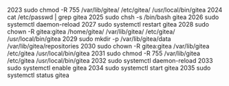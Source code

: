  2023  sudo chmod -R 755 /var/lib/gitea/ /etc/gitea/ /usr/local/bin/gitea
 2024  cat /etc/passwd | grep gitea
 2025  sudo chsh -s /bin/bash gitea
 2026  sudo systemctl daemon-reload
 2027  sudo systemctl restart gitea
 2028  sudo chown -R gitea:gitea /home/gitea/ /var/lib/gitea/ /etc/gitea/ /usr/local/bin/gitea
 2029  sudo mkdir -p /var/lib/gitea/data /var/lib/gitea/repositories
 2030  sudo chown -R gitea:gitea /var/lib/gitea /etc/gitea /usr/local/bin/gitea
 2031  sudo chmod -R 755 /var/lib/gitea /etc/gitea /usr/local/bin/gitea
 2032  sudo systemctl daemon-reload
 2033  sudo systemctl enable gitea
 2034  sudo systemctl start gitea
 2035  sudo systemctl status gitea
